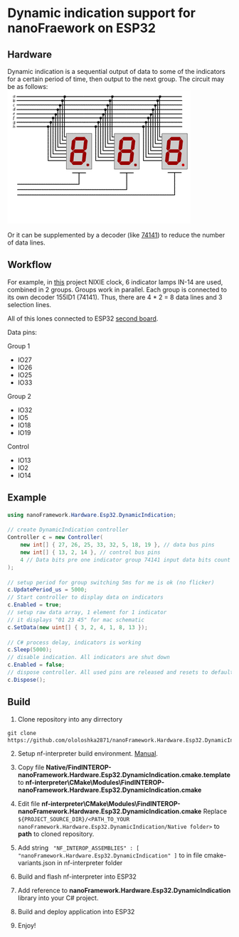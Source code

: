 # Dynamic indication support for nanoFraework on ESP32

## Hardware
Dynamic indication is a sequential output of data to some of the indicators for a certain period of time, then output to the next group.
The circuit may be as follows:
![Scematic](asserts/Dynamic_indication.gif)

Or it can be supplemented by a decoder (like [74141](https://datasheet.octopart.com/NTE74141-NTE-Electronics-datasheet-32009451.pdf)) to reduce the number of data lines.

## Workflow
For example, in [this](https://easyeda.com/Lolka73/Nixie_clock_hw) project NIXIE clock, 6 indicator lamps IN-14 are used, combined in 2 groups. Groups work in parallel. Each group is connected to its own decoder 155ID1 (74141).
Thus, there are 4 * 2 = 8 data lines and 3 selection lines.

All of this lones connected to ESP32 [second board](https://easyeda.com/Lolka73/Nixie_clock_lw_esp32).

Data pins:

Group 1
* IO27
* IO26
* IO25
* IO33

Group 2
* IO32
* IO5
* IO18
* IO19

Control
* IO13
* IO2
* IO14

## Example
```cs
using nanoFramework.Hardware.Esp32.DynamicIndication;

// create DynamicIndication controller
Controller c = new Controller(
    new int[] {	27, 26, 25, 33, 32, 5, 18, 19 }, // data bus pins
    new int[] {	13, 2, 14 }, // control bus pins
    4 // Data bits pre one indicator group 74141 input data bits count
);

// setup period for group switching 5ms for me is ok (no flicker)
c.UpdatePeriod_us = 5000;
// Start controller to display data on indicators
c.Enabled = true;
// setup raw data array, 1 element for 1 indicator
// it displays "01 23 45" for mac schematic
c.SetData(new uint[] { 3, 2, 4, 1, 8, 13 });

// C# process delay, indicators is working
c.Sleep(5000);
// disable indication. All indicators are shut down
c.Enabled = false;
// dispose controller. All used pins are released and resets to default state
c.Dispose();
```

## Build
1. Clone repository into any dirrectory
```
git clone https://github.com/ololoshka2871/nanoFramework.Hardware.Esp32.DynamicIndication.git
```

2. Setup nf-interpreter build environment. [Manual](http://docs.nanoframework.net/articles/getting-started-guides/build-esp32.html).

3. Copy file **Native/FindINTEROP-nanoFramework.Hardware.Esp32.DynamicIndication.cmake.template** to **nf-interpreter\CMake\Modules\FindINTEROP-nanoFramework.Hardware.Esp32.DynamicIndication.cmake**

4. Edit file **nf-interpreter\CMake\Modules\FindINTEROP-nanoFramework.Hardware.Esp32.DynamicIndication.cmake**
Replace `${PROJECT_SOURCE_DIR}/<PATH_TO_YOUR nanoFramework.Hardware.Esp32.DynamicIndication/Native folder>` to **path** to cloned repository.

5. Add string `
"NF_INTEROP_ASSEMBLIES" : [ "nanoFramework.Hardware.Esp32.DynamicIndication" ]` to in file cmake-variants.json in nf-interpreter folder

6. Build and flash nf-interpreter into ESP32

7. Add reference to **nanoFramework.Hardware.Esp32.DynamicIndication** library into your C# project.

8. Build and deploy application into ESP32

9. Enjoy!
